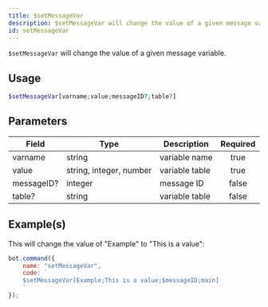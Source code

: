 ```yaml
---
title: $setMessageVar
description: $setMessageVar will change the value of a given message variable.
id: setMessageVar
---
```


`$setMessageVar` will change the value of a given message variable.

## Usage

```php
$setMessageVar[varname;value;messageID?;table?]
```

## Parameters

| Field      | Type                    | Description    | Required |
|------------|-------------------------|----------------|:--------:|
| varname    | string                  | variable name  |   true   |
| value      | string, integer, number | variable table |   true   |
| messageID? | integer                 | message ID     |  false   |
| table?     | string                  | variable table |  false   |

## Example(s)

This will change the value of "Example" to "This is a value":

```javascript
bot.command({
    name: "setMessageVar",
    code: `
    $setMessageVar[Example;This is a value;$messageID;main]
    `
});
```